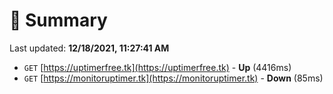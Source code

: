 # 📖 Summary
Last updated: **12/18/2021, 11:27:41 AM**

- `GET` [https://uptimerfree.tk](https://uptimerfree.tk) - **Up** (4416ms)
- `GET` [https://monitoruptimer.tk](https://monitoruptimer.tk) - **Down** (85ms)
